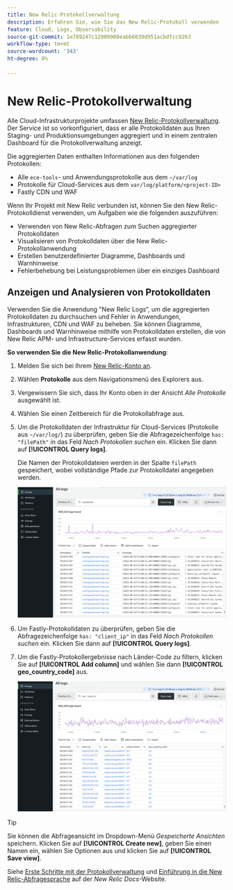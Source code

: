 ```yaml
---
title: New Relic-Protokollverwaltung
description: Erfahren Sie, wie Sie das New Relic-Protokoll verwenden
feature: Cloud, Logs, Observability
source-git-commit: 1e789247c12009908eabb6039d951acbdfcc9263
workflow-type: tm+mt
source-wordcount: '343'
ht-degree: 0%

---
```


# New Relic-Protokollverwaltung

Alle Cloud-Infrastrukturprojekte umfassen [New Relic-Protokollverwaltung](https://docs.newrelic.com/docs/logs/get-started/get-started-log-management/). Der Service ist so vorkonfiguriert, dass er alle Protokolldaten aus Ihren Staging- und Produktionsumgebungen aggregiert und in einem zentralen Dashboard für die Protokollverwaltung anzeigt.

Die aggregierten Daten enthalten Informationen aus den folgenden Protokollen:

- Alle `ece-tools`- und Anwendungsprotokolle aus dem `~/var/log`
- Protokolle für Cloud-Services aus dem `var/log/platform/<project-ID>`
- Fastly CDN und WAF

Wenn Ihr Projekt mit New Relic verbunden ist, können Sie den New Relic-Protokolldienst verwenden, um Aufgaben wie die folgenden auszuführen:

- Verwenden von New Relic-Abfragen zum Suchen aggregierter Protokolldaten
- Visualisieren von Protokolldaten über die New Relic-Protokollanwendung
- Erstellen benutzerdefinierter Diagramme, Dashboards und Warnhinweise
- Fehlerbehebung bei Leistungsproblemen über ein einziges Dashboard

## Anzeigen und Analysieren von Protokolldaten

Verwenden Sie die Anwendung &quot;New Relic Logs“, um die aggregierten Protokolldaten zu durchsuchen und Fehler in Anwendungen, Infrastrukturen, CDN und WAF zu beheben. Sie können Diagramme, Dashboards und Warnhinweise mithilfe von Protokolldaten erstellen, die von New Relic APM- und Infrastructure-Services erfasst wurden.

**So verwenden Sie die New Relic-Protokollanwendung**:

1. Melden Sie sich bei Ihrem [New Relic-Konto an](https://login.newrelic.com/login).

1. Wählen **Protokolle** aus dem Navigationsmenü des Explorers aus.

1. Vergewissern Sie sich, dass Ihr Konto oben in der Ansicht _Alle Protokolle_ ausgewählt ist.

1. Wählen Sie einen Zeitbereich für die Protokollabfrage aus.

1. Um die Protokolldaten der Infrastruktur für Cloud-Services (Protokolle aus `~/var/log/`) zu überprüfen, geben Sie die Abfragezeichenfolge `has: "filePath"` in das Feld _Nach Protokollen suchen_ ein. Klicken Sie dann auf **[!UICONTROL Query logs]**.

   Die Namen der Protokolldateien werden in der Spalte `filePath` gespeichert, wobei vollständige Pfade zur Protokolldatei angegeben werden.

   ![Cloud-Projekt New Relic Service-Protokolldaten](../../assets/new-relic/var-log-query.png)

1. Um Fastly-Protokolldaten zu überprüfen, geben Sie die Abfragezeichenfolge `has: "client_ip"` in das Feld _Nach Protokollen suchen_ ein. Klicken Sie dann auf **[!UICONTROL Query logs]**.

1. Um die Fastly-Protokollergebnisse nach Länder-Code zu filtern, klicken Sie auf **[!UICONTROL Add column]** und wählen Sie dann **[!UICONTROL geo_country_code]** aus.

   ![Cloud-Projekt New Relic CDN-Protokollattributfilter](../../assets/new-relic/fastly-countrycode-filter.png)

>[!TIP]
>
>Sie können die Abfrageansicht im Dropdown-Menü _Gespeicherte Ansichten_ speichern. Klicken Sie auf **[!UICONTROL Create new]**, geben Sie einen Namen ein, wählen Sie Optionen aus und klicken Sie auf **[!UICONTROL Save view]**.
>
>Siehe [Erste Schritte mit der Protokollverwaltung](https://docs.newrelic.com/docs/logs/get-started/get-started-log-management/) und [Einführung in die New Relic-Abfragesprache](https://docs.newrelic.com/docs/query-your-data/nrql-new-relic-query-language/get-started/introduction-nrql-new-relics-query-language/) auf der _New Relic Docs_-Website.
